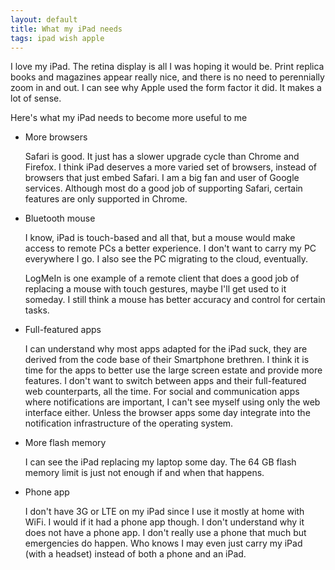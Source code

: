 ```yaml
---
layout: default
title: What my iPad needs
tags: ipad wish apple
---
```


I love my iPad. The retina display is all I was hoping it would be. Print replica books and magazines appear really nice, and there is no need to perennially zoom in and out. I can see why Apple used the form factor it did. It makes a lot of sense.

Here's what my iPad needs to become more useful to me

* More browsers

    Safari is good. It just has a slower upgrade cycle than Chrome and Firefox. I think iPad deserves a more varied set of browsers, instead of browsers that just embed Safari. I am a big fan and user of Google services. Although most do a good job of supporting Safari, certain features are only supported in Chrome.

* Bluetooth mouse

    I know, iPad is touch-based and all that, but a mouse would make access to remote PCs a better experience. I don't want to carry my PC everywhere I go. I also see the PC migrating to the cloud, eventually. 

    LogMeIn is one example of a remote client that does a good job of replacing a mouse with touch gestures, maybe I'll get used to it someday. I still think a mouse has better accuracy and control for certain tasks.

* Full-featured apps

    I can understand why most apps adapted for the iPad suck, they are derived from the code base of their Smartphone brethren. I think it is time for the apps to better use the large screen estate and provide more features. I don't want to switch between apps and their full-featured web counterparts, all the time. For social and communication apps where notifications are important, I can't see myself using only the web interface either. Unless the browser apps some day integrate into the notification infrastructure of the operating system.

* More flash memory

    I can see the iPad replacing my laptop some day. The 64 GB flash memory limit is just not enough if and when that happens.

* Phone app

    I don't have 3G or LTE on my iPad since I use it mostly at home with WiFi. I would if it had a phone app though. I don't understand why it does not have a phone app. I don't really use a phone that much but emergencies do happen. Who knows I may even just carry my iPad (with a headset) instead of both a phone and an iPad.
